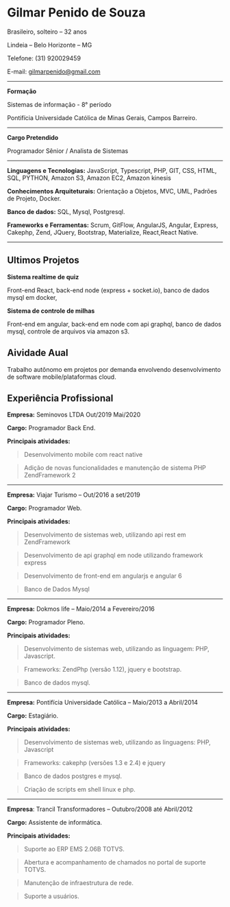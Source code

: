 # **Gilmar Penido de Souza**
Brasileiro, solteiro – 32 anos

Lindeia – Belo Horizonte – MG  

Telefone: (31) 920029459 

E-mail: [gilmarpenido@gmail.com](mailto:gilmarpenido@gmail.com)

------------------

**Formação**

Sistemas de informação - 8° período

Pontifícia Universidade Católica de Minas Gerais, Campos Barreiro.

------------------

**Cargo Pretendido** 

Programador Sênior / Analista de Sistemas

------------------

**Linguagens e Tecnologias:** JavaScript, Typescript, PHP, GIT, CSS, HTML, SQL, PYTHON, Amazon S3, Amazon EC2, Amazon kinesis

**Conhecimentos Arquiteturais:** Orientação a Objetos, MVC, UML, Padrões de Projeto, Docker.

**Banco de dados:** SQL, Mysql, Postgresql.

**Frameworks e Ferramentas:** Scrum, GitFlow, AngularJS, Angular, Express, Cakephp, Zend, JQuery, Bootstrap, Materialize, React,React Native.

------------------

## **Ultimos Projetos**

**Sistema realtime de quiz**

Front-end React, back-end node (express + socket.io), banco de dados mysql em docker,    

**Sistema de controle de milhas**

Front-end em angular, back-end em node com api graphql, banco de dados mysql, controle de arquivos via amazon s3. 


## **Aividade Aual**

Trabalho autônomo em projetos por demanda envolvendo desenvolvimento de software mobile/plataformas cloud.

## **Experiência Profissional**

**Empresa:** Seminovos LTDA Out/2019 Mai/2020

**Cargo:** Programador Back End.

**Principais atividades:**

  >  Desenvolvimento mobile com react native
  
  >  Adição de novas funcionalidades e manutenção de sistema PHP ZendFramework 2

------------------


**Empresa:** Viajar Turismo – Out/2016 a set/2019

**Cargo:** Programador Web.

**Principais atividades:**

  >  Desenvolvimento de sistemas web, utilizando api rest em ZendFramework

  >  Desenvolvimento de api  graphql em node utilizando framework express

  >  Desenvolvimento de front-end em angularjs e angular 6

  >  Banco de Dados Mysql

------------------

**Empresa:** Dokmos life – Maio/2014 a Fevereiro/2016

**Cargo:** Programador Pleno.

**Principais atividades:**

  >  Desenvolvimento de sistemas web, utilizando as linguagem:  PHP, Javascript.
  
  >  Frameworks: ZendPhp (versão 1.12), jquery e bootstrap. 
  
  >  Banco de dados mysql.

------------------

**Empresa:** Pontifícia Universidade Católica – Maio/2013 a Abril/2014

**Cargo:** Estagiário.

**Principais atividades:**

>  Desenvolvimento de sistemas web, utilizando as linguagens: PHP, Javascript

>  Frameworks: cakephp (versões 1.3 e 2.4) e jquery

>  Banco de dados postgres e mysql.  

>  Criação de scripts em shell linux e php.

------------------

**Empresa**: Trancil Transformadores – Outubro/2008 até Abril/2012

**Cargo:** Assistente de informática.

**Principais atividades:**

>Suporte ao ERP EMS 2.06B TOTVS.

>Abertura e acompanhamento de chamados no portal de suporte TOTVS.

>Manutenção de infraestrutura de rede.

>Suporte a usuários.

